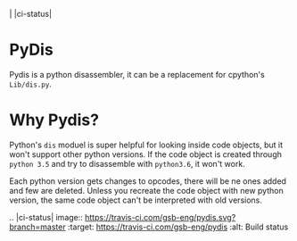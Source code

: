 |   |ci-status|

PyDis
=========

Pydis is a python disassembler, it can be a replacement for cpython's 
`Lib/dis.py`.

Why Pydis?
==========

Python's `dis` moduel is super helpful for looking inside code objects, but it
won't support other python versions. If the code object is created through
`python 3.5` and try to disassemble with `python3.6`, it won't work.

Each python version gets changes to opcodes, there will be ne ones added and few
are deleted. Unless you recreate the code object with new python version, the
same code object can't be interpreted with old versions.


.. |ci-status| image:: https://travis-ci.com/gsb-eng/pydis.svg?branch=master
    :target: https://travis-ci.com/gsb-eng/pydis
    :alt: Build status